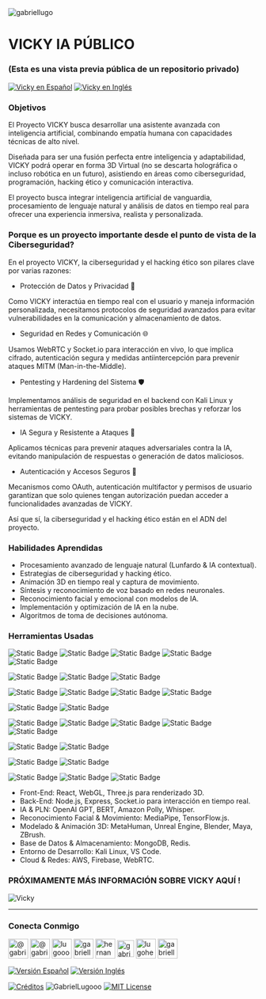 <img align="center" src="https://media.licdn.com/dms/image/v2/D4D16AQGUNxQ7NSC05A/profile-displaybackgroundimage-shrink_350_1400/profile-displaybackgroundimage-shrink_350_1400/0/1738695150340?e=1749686400&v=beta&t=hBmszzzG0Zu-m7ZxeCdU5VxgDWqIZuWB0vnrMycuqY4" alt="gabriellugo" />

# VICKY IA PÚBLICO

### (Esta es una vista previa pública de un repositorio privado)

<a href="https://github.com/GabrielLugooo/Vicky-Ai-Public/blob/main/README%20Spanish.md" target="_blank" rel="noreferrer noopener"> <img align="center" src="https://img.shields.io/badge/Vicky%20en%20Español-000000" alt="Vicky en Español" /></a>
<a href="https://github.com/GabrielLugooo/Vicky-Ai-Public" target="_blank" rel="noreferrer noopener"> <img align="center" src="https://img.shields.io/badge/Vicky%20en%20Inglés-green" alt="Vicky en Inglés" /></a>

### Objetivos

El Proyecto VICKY busca desarrollar una asistente avanzada con inteligencia artificial, combinando empatía humana con capacidades técnicas de alto nivel.

Diseñada para ser una fusión perfecta entre inteligencia y adaptabilidad, VICKY podrá operar en forma 3D Virtual (no se descarta holográfica o incluso robótica en un futuro), asistiendo en áreas como ciberseguridad, programación, hacking ético y comunicación interactiva.

El proyecto busca integrar inteligencia artificial de vanguardia, procesamiento de lenguaje natural y análisis de datos en tiempo real para ofrecer una experiencia inmersiva, realista y personalizada.

### Porque es un proyecto importante desde el punto de vista de la Ciberseguridad?

En el proyecto VICKY, la ciberseguridad y el hacking ético son pilares clave por varias razones:

- Protección de Datos y Privacidad 🔐

Como VICKY interactúa en tiempo real con el usuario y maneja información personalizada, necesitamos protocolos de seguridad avanzados para evitar vulnerabilidades en la comunicación y almacenamiento de datos.

- Seguridad en Redes y Comunicación 🌐

Usamos WebRTC y Socket.io para interacción en vivo, lo que implica cifrado, autenticación segura y medidas antiintercepción para prevenir ataques MITM (Man-in-the-Middle).

- Pentesting y Hardening del Sistema 🛡️

Implementamos análisis de seguridad en el backend con Kali Linux y herramientas de pentesting para probar posibles brechas y reforzar los sistemas de VICKY.

- IA Segura y Resistente a Ataques 🤖

Aplicamos técnicas para prevenir ataques adversariales contra la IA, evitando manipulación de respuestas o generación de datos maliciosos.

- Autenticación y Accesos Seguros 🔑

Mecanismos como OAuth, autenticación multifactor y permisos de usuario garantizan que solo quienes tengan autorización puedan acceder a funcionalidades avanzadas de VICKY.

Así que sí, la ciberseguridad y el hacking ético están en el ADN del proyecto.

### Habilidades Aprendidas

- Procesamiento avanzado de lenguaje natural (Lunfardo & IA contextual).
- Estrategias de ciberseguridad y hacking ético.
- Animación 3D en tiempo real y captura de movimiento.
- Síntesis y reconocimiento de voz basado en redes neuronales.
- Reconocimiento facial y emocional con modelos de IA.
- Implementación y optimización de IA en la nube.
- Algoritmos de toma de decisiones autónoma.

### Herramientas Usadas

![Static Badge](https://img.shields.io/badge/HTML-000000?logo=html5&logoSize=auto)
![Static Badge](https://img.shields.io/badge/Javascript-000000?logo=javascript&logoSize=auto)
![Static Badge](https://img.shields.io/badge/React-000000?logo=react&logoSize=auto)
![Static Badge](https://img.shields.io/badge/WebGL-000000?logo=webgl&logoSize=auto)
![Static Badge](https://img.shields.io/badge/Three.JS-000000?logo=threedotjs&logoSize=auto)

![Static Badge](https://img.shields.io/badge/Node.JS-000000?logo=nodedotjs&logoSize=auto)
![Static Badge](https://img.shields.io/badge/Express-000000?logo=express&logoSize=auto)
![Static Badge](https://img.shields.io/badge/Socket.IO-000000?logo=socketdotio&logoSize=auto)

![Static Badge](https://img.shields.io/badge/OpenAI-000000?logo=openai&logoSize=auto)
![Static Badge](https://img.shields.io/badge/BERT-000000?logo=bert&logoSize=auto)
![Static Badge](https://img.shields.io/badge/Amazon%20Polly-000000?logo=amazonalexa&logoSize=auto)
![Static Badge](https://img.shields.io/badge/Whisper-000000?logo=whisper&logoSize=auto)

![Static Badge](https://img.shields.io/badge/MediaPipe-000000?logo=mediapipe&logoSize=auto)
![Static Badge](https://img.shields.io/badge/Tensorflow-000000?logo=tensorflow&logoSize=auto)

![Static Badge](https://img.shields.io/badge/MetaHuman-000000?logo=metahuman&logoSize=auto)
![Static Badge](https://img.shields.io/badge/Unreal%20Engine-000000?logo=unrealengine&logoSize=auto)
![Static Badge](https://img.shields.io/badge/Blender-000000?logo=blender&logoSize=auto)
![Static Badge](https://img.shields.io/badge/Maya-000000?logo=maya&logoSize=auto)
![Static Badge](https://img.shields.io/badge/ZBrush-000000?logo=zbrush&logoSize=auto)

![Static Badge](https://img.shields.io/badge/MongoDB-000000?logo=mongodb&logoSize=auto)
![Static Badge](https://img.shields.io/badge/Redis-000000?logo=redis&logoSize=auto)

![Static Badge](https://img.shields.io/badge/Kali%20Linux-000000?logo=kalilinux&logoSize=auto)
![Static Badge](https://img.shields.io/badge/VS%20Code-000000?logo=vscode&logoSize=auto)

![Static Badge](https://img.shields.io/badge/AWS-000000?logo=amazonwebservices&logoSize=auto)
![Static Badge](https://img.shields.io/badge/Firebase-000000?logo=firebase&logoSize=auto)
![Static Badge](https://img.shields.io/badge/WebRTC-000000?logo=webrtc&logoSize=auto)

- Front-End: React, WebGL, Three.js para renderizado 3D.
- Back-End: Node.js, Express, Socket.io para interacción en tiempo real.
- IA & PLN: OpenAI GPT, BERT, Amazon Polly, Whisper.
- Reconocimiento Facial & Movimiento: MediaPipe, TensorFlow.js.
- Modelado & Animación 3D: MetaHuman, Unreal Engine, Blender, Maya, ZBrush.
- Base de Datos & Almacenamiento: MongoDB, Redis.
- Entorno de Desarrollo: Kali Linux, VS Code.
- Cloud & Redes: AWS, Firebase, WebRTC.

### PRÓXIMAMENTE MÁS INFORMACIÓN SOBRE VICKY AQUÍ !

<img align="center" src="https://i.imgur.com/BubTpE8.jpeg" alt="Vicky" />

---

<h3 align="left">Conecta Conmigo</h3>

<p align="left">
<a href="https://www.youtube.com/@gabriellugooo" target="_blank" rel="noreferrer noopener"> <img align="center" src="https://img.icons8.com/?size=50&id=55200&format=png" alt="@gabriellugooo" height="40" width="40" /></a>
<a href="http://www.tiktok.com/@gabriellugooo" target="_blank" rel="noreferrer noopener"> <img align="center" src="https://img.icons8.com/?size=50&id=118638&format=png" alt="@gabriellugooo" height="40" width="40" /></a>
<a href="https://instagram.com/lugooogabriel" target="_blank" rel="noreferrer noopener"> <img align="center" src="https://img.icons8.com/?size=50&id=32309&format=png" alt="lugooogabriel" height="40" width="40" /></a>
<a href="https://twitter.com/gabriellugo__" target="_blank" rel="noreferrer noopener"> <img align="center" src="https://img.icons8.com/?size=50&id=phOKFKYpe00C&format=png" alt="gabriellugo__" height="40" width="40" /></a>
<a href="https://www.linkedin.com/in/hernando-gabriel-lugo" target="_blank" rel="noreferrer noopener"> <img align="center" src="https://img.icons8.com/?size=50&id=8808&format=png" alt="hernando-gabriel-lugo" height="40" width="40" /></a>
<a href="https://github.com/GabrielLugooo" target="_blank" rel="noreferrer noopener"> <img align="center" src="https://img.icons8.com/?size=80&id=AngkmzgE6d3E&format=png" alt="gabriellugooo" height="34" width="34" /></a>
<a href="mailto:lugohernandogabriel@gmail.com"> <img align="center" src="https://img.icons8.com/?size=50&id=38036&format=png" alt="lugohernandogabriel@gmail.com" height="40" width="40" /></a>
<a href="https://linktr.ee/gabriellugooo" target="_blank" rel="noreferrer noopener"> <img align="center" src="https://simpleicons.org/icons/linktree.svg" alt="gabriellugooo" height="40" width="40" /></a>
</p>

<p align="left">
<a href="https://github.com/GabrielLugooo/GabrielLugooo/blob/main/Readme%20Spanish.md" target="_blank" rel="noreferrer noopener"> <img align="center" src="https://img.shields.io/badge/Versión%20Español-000000" alt="Versión Español" /></a>
<a href="https://github.com/GabrielLugooo/GabrielLugooo/blob/main/README.md" target="_blank" rel="noreferrer noopener"> <img align="center" src="https://img.shields.io/badge/Versión%20Inglés-Green" alt="Versión Inglés" /></a>
</p>

<a href="https://linktr.ee/gabriellugooo" target="_blank" rel="noreferrer noopener"> <img align="center" src="https://img.shields.io/badge/Créditos-Gabriel%20Lugo-green" alt="Créditos" /></a>
<img align="center" src="https://komarev.com/ghpvc/?username=GabrielLugoo&label=Vistas%20del%20Perfil&color=green&base=2000" alt="GabrielLugooo" />
<a href="" target="_blank" rel="noreferrer noopener"> <img align="center" src="https://img.shields.io/badge/License-MIT-green" alt="MIT License" /></a>
